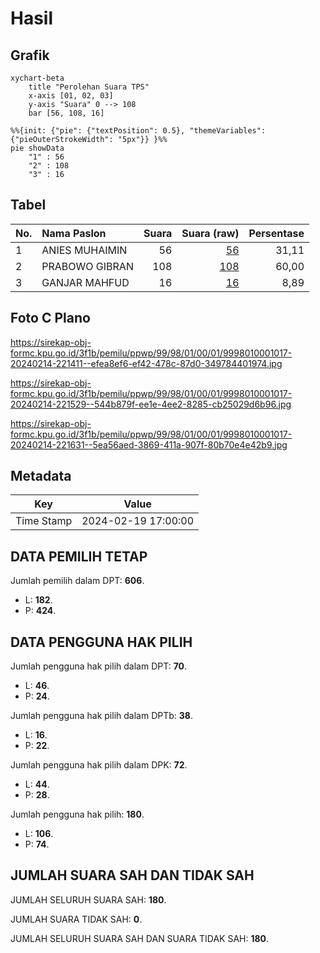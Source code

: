 # Hasil

## Grafik

```mermaid
xychart-beta
    title "Perolehan Suara TPS"
    x-axis [01, 02, 03]
    y-axis "Suara" 0 --> 108
    bar [56, 108, 16]
```

```mermaid
%%{init: {"pie": {"textPosition": 0.5}, "themeVariables": {"pieOuterStrokeWidth": "5px"}} }%%
pie showData
    "1" : 56
    "2" : 108
    "3" : 16
```

## Tabel

| No. | Nama Paslon    | Suara | Suara (raw) | Persentase |
|:--- |:-------------- | -----:| -----------:| ----------:|
| 1   | ANIES MUHAIMIN | 56    | [56][p-1]   | 31,11      |
| 2   | PRABOWO GIBRAN | 108   | [108][p-2]  | 60,00      |
| 3   | GANJAR MAHFUD  | 16    | [16][p-3]   | 8,89       |


[p-1]: https://github.com/gigit-pemilu/pemilu-2024-99-luar-negeri/blob/main/pilpres/hitung-suara/sub/99-luar-negeri/sub/98-riyadh-arab-saudi/sub/01-riyadh-arab-saudi/sub/0001-riyadh-arab-saudi/sub/017-ksk-007/sub/paslon-1.txt
[p-2]: https://github.com/gigit-pemilu/pemilu-2024-99-luar-negeri/blob/main/pilpres/hitung-suara/sub/99-luar-negeri/sub/98-riyadh-arab-saudi/sub/01-riyadh-arab-saudi/sub/0001-riyadh-arab-saudi/sub/017-ksk-007/sub/paslon-2.txt
[p-3]: https://github.com/gigit-pemilu/pemilu-2024-99-luar-negeri/blob/main/pilpres/hitung-suara/sub/99-luar-negeri/sub/98-riyadh-arab-saudi/sub/01-riyadh-arab-saudi/sub/0001-riyadh-arab-saudi/sub/017-ksk-007/sub/paslon-3.txt

## Foto C Plano

https://sirekap-obj-formc.kpu.go.id/3f1b/pemilu/ppwp/99/98/01/00/01/9998010001017-20240214-221411--efea8ef6-ef42-478c-87d0-349784401974.jpg

https://sirekap-obj-formc.kpu.go.id/3f1b/pemilu/ppwp/99/98/01/00/01/9998010001017-20240214-221529--544b879f-ee1e-4ee2-8285-cb25029d6b96.jpg

https://sirekap-obj-formc.kpu.go.id/3f1b/pemilu/ppwp/99/98/01/00/01/9998010001017-20240214-221631--5ea56aed-3869-411a-907f-80b70e4e42b9.jpg


## Metadata

| Key        | Value               |
| ---------- | ------------------- |
| Time Stamp | 2024-02-19 17:00:00 |


## DATA PEMILIH TETAP

Jumlah pemilih dalam DPT: **606**.
 * L: **182**.
 * P: **424**.

## DATA PENGGUNA HAK PILIH

Jumlah pengguna hak pilih dalam DPT: **70**.
 * L: **46**.
 * P: **24**.

Jumlah pengguna hak pilih dalam DPTb: **38**.
 * L: **16**.
 * P: **22**.

Jumlah pengguna hak pilih dalam DPK: **72**.
 * L: **44**.
 * P: **28**.

Jumlah pengguna hak pilih: **180**.
 * L: **106**.
 * P: **74**.

## JUMLAH SUARA SAH DAN TIDAK SAH

JUMLAH SELURUH SUARA SAH: **180**.

JUMLAH SUARA TIDAK SAH: **0**.

JUMLAH SELURUH SUARA SAH DAN SUARA TIDAK SAH: **180**.


